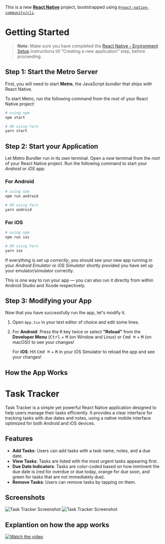 This is a new [**React Native**](https://reactnative.dev) project, bootstrapped using [`@react-native-community/cli`](https://github.com/react-native-community/cli).

# Getting Started

>**Note**: Make sure you have completed the [React Native - Environment Setup](https://reactnative.dev/docs/environment-setup) instructions till "Creating a new application" step, before proceeding.

## Step 1: Start the Metro Server

First, you will need to start **Metro**, the JavaScript _bundler_ that ships _with_ React Native.

To start Metro, run the following command from the _root_ of your React Native project:

```bash
# using npm
npm start

# OR using Yarn
yarn start
```

## Step 2: Start your Application

Let Metro Bundler run in its _own_ terminal. Open a _new_ terminal from the _root_ of your React Native project. Run the following command to start your _Android_ or _iOS_ app:

### For Android

```bash
# using npm
npm run android

# OR using Yarn
yarn android
```

### For iOS

```bash
# using npm
npm run ios

# OR using Yarn
yarn ios
```

If everything is set up _correctly_, you should see your new app running in your _Android Emulator_ or _iOS Simulator_ shortly provided you have set up your emulator/simulator correctly.

This is one way to run your app — you can also run it directly from within Android Studio and Xcode respectively.

## Step 3: Modifying your App

Now that you have successfully run the app, let's modify it.

1. Open `App.tsx` in your text editor of choice and edit some lines.
2. For **Android**: Press the <kbd>R</kbd> key twice or select **"Reload"** from the **Developer Menu** (<kbd>Ctrl</kbd> + <kbd>M</kbd> (on Window and Linux) or <kbd>Cmd ⌘</kbd> + <kbd>M</kbd> (on macOS)) to see your changes!

   For **iOS**: Hit <kbd>Cmd ⌘</kbd> + <kbd>R</kbd> in your iOS Simulator to reload the app and see your changes!

## How the App Works

# Task Tracker

Task Tracker is a simple yet powerful React Native application designed to help users manage their tasks efficiently. It provides a clear interface for tracking tasks with due dates and notes, using a native mobile interface optimized for both Android and iOS devices.

## Features

- **Add Tasks**: Users can add tasks with a task name, notes, and a due date.
- **View Tasks**: Tasks are listed with the most urgent tasks appearing first.
- **Due Date Indicators**: Tasks are color-coded based on how imminent the due date is (red for overdue or due today, orange for due soon, and green for tasks that are not immediately due).
- **Remove Tasks**: Users can remove tasks by tapping on them.


## Screenshots

![Task Tracker Screenshot](https://github.com/manjureddyn/ToDo/blob/main/Screenshot%202024-04-20%20at%207.39.59%E2%80%AFPM.png "Screenshot of Task Tracker")
![Task Tracker Screenshot](https://github.com/manjureddyn/ToDo/blob/main/Screenshot%202024-04-20%20at%207.38.38%E2%80%AFPM.png "Screenshot of Task Tracker")

## Explantion on how the app works

[![Watch the video]()]([https://url_to_video](https://github.com/manjureddyn/ToDo/blob/main/video1066720551.mp4))


